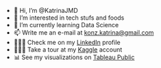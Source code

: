 - 👋 Hi, I’m @KatrinaJMD
- 👀 I’m interested in tech stufs and foods
- 🌱 I’m currently learning Data Science
- 📫 Write me an e-mail at konz.katrina@gmail.com
- 👩🏻‍💼 Check me on my [LinkedIn](https://www.linkedin.com/in/katrinajumadiao/) profile
- 👩🏻‍💻 Take a tour at my [Kaggle](https://www.kaggle.com/katrinajmd/code) account
- 📊 See my visualizations on [Tableau Public](https://public.tableau.com/app/profile/katrina.jumadiao#!/)
<!---
KatrinaJMD/KatrinaJMD is a ✨ special ✨ repository because its `README.md` (this file) appears on your GitHub profile.
You can click the Preview link to take a look at your changes.
--->
